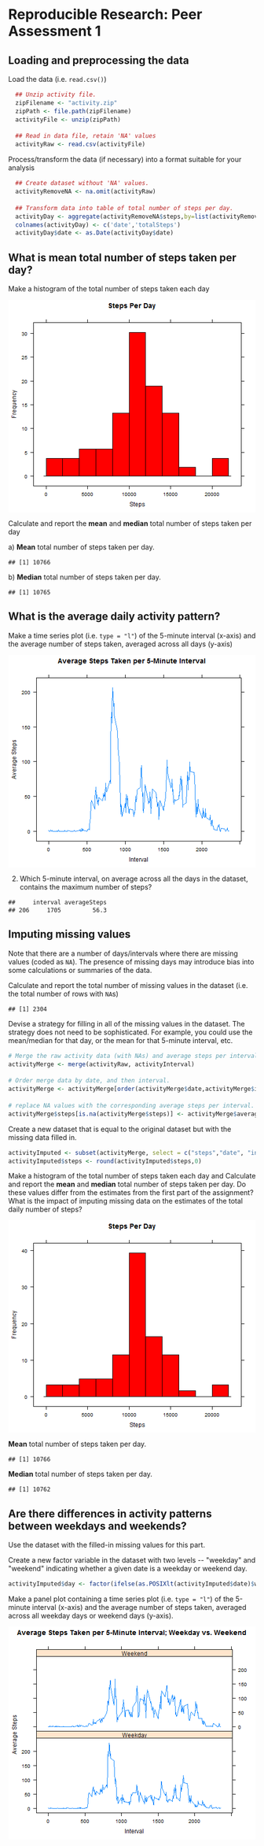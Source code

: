 # Reproducible Research: Peer Assessment 1


## Loading and preprocessing the data

Load the data (i.e. `read.csv()`)

```r
  ## Unzip activity file.
  zipFilename <- "activity.zip"
  zipPath <- file.path(zipFilename)
  activityFile <- unzip(zipPath)
  
  ## Read in data file, retain 'NA' values
  activityRaw <- read.csv(activityFile)
```

Process/transform the data (if necessary) into a format suitable for your analysis

```r
  ## Create dataset without 'NA' values.
  activityRemoveNA <- na.omit(activityRaw)
  
  ## Transform data into table of total number of steps per day.
  activityDay <- aggregate(activityRemoveNA$steps,by=list(activityRemoveNA$date),sum)
  colnames(activityDay) <- c('date','totalSteps')
  activityDay$date <- as.Date(activityDay$date)
```
## What is mean total number of steps taken per day?

Make a histogram of the total number of steps taken each day

<img src="figure/unnamed-chunk-3.png" title="plot of chunk unnamed-chunk-3" alt="plot of chunk unnamed-chunk-3" style="display: block; margin: auto auto auto 0;" />

Calculate and report the **mean** and **median** total number of steps taken per day

a) **Mean** total number of steps taken per day.

```
## [1] 10766
```

b) **Median** total number of steps taken per day.

```
## [1] 10765
```

## What is the average daily activity pattern?

Make a time series plot (i.e. `type = "l"`) of the 5-minute interval (x-axis) and the average number of steps taken, averaged across all days (y-axis)

<img src="figure/unnamed-chunk-6.png" title="plot of chunk unnamed-chunk-6" alt="plot of chunk unnamed-chunk-6" style="display: block; margin: auto auto auto 0;" />

2. Which 5-minute interval, on average across all the days in the dataset, contains the maximum number of steps?

```
##     interval averageSteps
## 206     1705         56.3
```

## Imputing missing values

Note that there are a number of days/intervals where there are missing
values (coded as `NA`). The presence of missing days may introduce
bias into some calculations or summaries of the data.

Calculate and report the total number of missing values in the dataset (i.e. the total number of rows with `NA`s)

```
## [1] 2304
```

Devise a strategy for filling in all of the missing values in the dataset. The strategy does not need to be sophisticated. For example, you could use the mean/median for that day, or the mean for that 5-minute interval, etc.

```r
# Merge the raw activity data (with NAs) and average steps per interval data frames.
activityMerge <- merge(activityRaw, activityInterval)
  
# Order merge data by date, and then interval.
activityMerge <- activityMerge[order(activityMerge$date,activityMerge$interval),]
  
# replace NA values with the corresponding average steps per interval.
activityMerge$steps[is.na(activityMerge$steps)] <- activityMerge$averageSteps[is.na(activityMerge$steps)]
```

Create a new dataset that is equal to the original dataset but with the missing data filled in.

```r
activityImputed <- subset(activityMerge, select = c("steps","date", "interval") )
activityImputed$steps <- round(activityImputed$steps,0)
```

Make a histogram of the total number of steps taken each day and Calculate and report the **mean** and **median** total number of steps taken per day. Do these values differ from the estimates from the first part of the assignment? What is the impact of imputing missing data on the estimates of the total daily number of steps?

<img src="figure/unnamed-chunk-11.png" title="plot of chunk unnamed-chunk-11" alt="plot of chunk unnamed-chunk-11" style="display: block; margin: auto auto auto 0;" />

**Mean** total number of steps taken per day.

```
## [1] 10766
```
**Median** total number of steps taken per day.

```
## [1] 10762
```

## Are there differences in activity patterns between weekdays and weekends?

Use the dataset with the filled-in missing values for this part.

Create a new factor variable in the dataset with two levels -- "weekday" and "weekend" indicating whether a given date is a weekday or weekend day.

```r
activityImputed$day <- factor(ifelse(as.POSIXlt(activityImputed$date)$wday %% 6 == 0, "Weekend", "Weekday"))
```
Make a panel plot containing a time series plot (i.e. `type = "l"`) of the 5-minute interval (x-axis) and the average number of steps taken, averaged across all weekday days or weekend days (y-axis).

<img src="figure/unnamed-chunk-15.png" title="plot of chunk unnamed-chunk-15" alt="plot of chunk unnamed-chunk-15" style="display: block; margin: auto auto auto 0;" />

